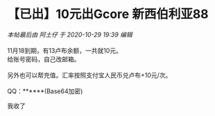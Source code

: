 # 【已出】10元出Gcore 新西伯利亚88


<i class="pstatus"> 本帖最后由 阿土仔 于 2020-10-29 19:39 编辑 </i><br />
<br />
11月18到期，有13卢布余额，一共就10元。<br />
给账号密码，自己改邮箱。<br />
<br />
另外也可以帮充值。汇率按照支付宝人民币兑卢布+10元/次。<br />
<br />
QQ：******(Base64加密)<img id="aimg_l7igb" onclick="zoom(this, this.src, 0, 0, 0)" class="zoom" src="https://cdn.jsdelivr.net/gh/hishis/forum-master/public/images/patch.gif" onmouseover="img_onmouseoverfunc(this)" onload="thumbImg(this)" border="0" alt="" />

我收了
